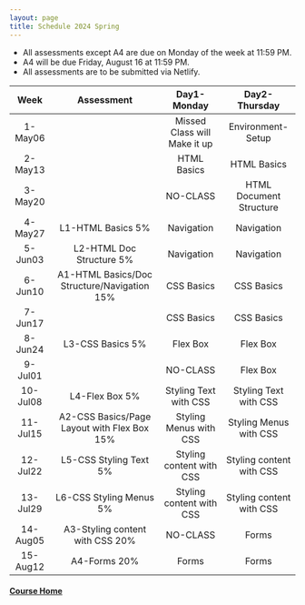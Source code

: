 ```yaml
---
layout: page
title: Schedule 2024 Spring
---
```


- All assessments except A4 are due on Monday of the week at 11:59 PM.
- A4 will be due Friday, August 16 at 11:59 PM.
- All assessments are to be submitted via Netlify.

|Week|Assessment|Day1-Monday|Day2-Thursday|
|:-:|:-:|:-:|:-:|
|1-May06||Missed Class will Make it up|Environment-Setup|
|2-May13||HTML Basics|HTML Basics|
|3-May20||NO-CLASS|HTML Document Structure|
|4-May27|L1-HTML Basics 5%|Navigation|Navigation|
|5-Jun03|L2-HTML Doc Structure 5%|Navigation|Navigation|
|6-Jun10|A1-HTML Basics/Doc Structure/Navigation 15%|CSS Basics|CSS Basics|
|7-Jun17||CSS Basics|CSS Basics|
|8-Jun24|L3-CSS Basics 5%|Flex Box|Flex Box|
|9-Jul01||NO-CLASS|Flex Box|
|10-Jul08|L4-Flex Box 5%|Styling Text with CSS|Styling Text with CSS|
|11-Jul15|A2-CSS Basics/Page Layout with Flex Box 15%|Styling Menus with CSS|Styling Menus with CSS|
|12-Jul22|L5-CSS Styling Text 5%|Styling content with CSS|Styling content with CSS|
|13-Jul29|L6-CSS Styling Menus 5%|Styling content with CSS|Styling content with CSS|
|14-Aug05|A3-Styling content with CSS 20%|NO-CLASS|Forms|
|15-Aug12|A4-Forms 20%|Forms|Forms|

#### [Course Home](./index.md)